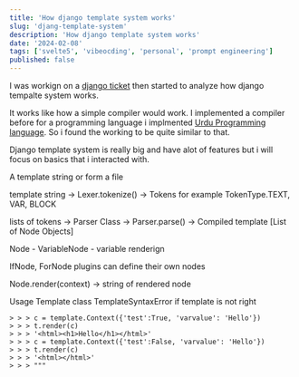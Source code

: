 ```yaml
---
title: 'How django template system works'
slug: 'djang-template-system'
description: 'How django template system works'
date: '2024-02-08'
tags: ['svelte5', 'vibeocding', 'personal', 'prompt engineering']
published: false
---
```


I was workign on a [django ticket](https://code.djangoproject.com/ticket/28050) then started to analyze how django tempalte system works.

It works like how a simple compiler would work. I implemented a compiler before for a programming language i implmented [Urdu Programming language](https://github.com/FarhanAliRaza/URDU-PROGRAMMING-LANGUAGE). So i found the working to be quite similar to that.

Django template system is really big and have alot of features but i will focus on basics that i interacted with.

A template string or form a file

template string -> Lexer.tokenize() -> Tokens for example TokenType.TEXT, VAR, BLOCK

lists of tokens -> Parser Class -> Parser.parse() -> Compiled template [List of Node Objects]

Node - VariableNode - variable renderign

IfNode, ForNode plugins can define their own nodes

Node.render(context) -> string of rendered node

Usage
Template class
TemplateSyntaxError if template is not right
```
> > > c = template.Context({'test':True, 'varvalue': 'Hello'})
> > > t.render(c)
> > > '<html><h1>Hello</h1></html>'
> > > c = template.Context({'test':False, 'varvalue': 'Hello'})
> > > t.render(c)
> > > '<html></html>'
> > > """
```
